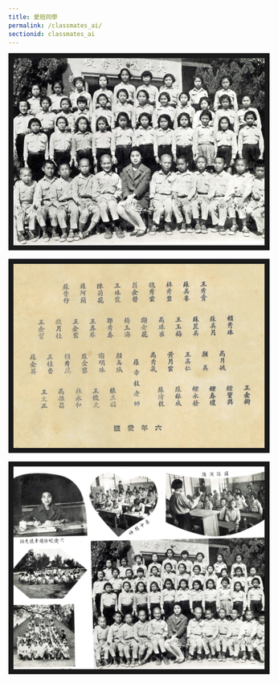 ```yaml
---
title: 愛班同學
permalink: /classmates_ai/
sectionid: classmates_ai
---
```


<img src="/img/classmates_ai_group.jpg"
     width="500"
     alt="愛班同學合照" border="10" />
  
<img src="/img/classmates_ai_names.jpg"
     width="500"
     alt="愛班同學列表" border="10" />

<img src="/img/classmates_ai_page.jpg"
     width="500"
     alt="愛班同學紀念冊" border="10" />

